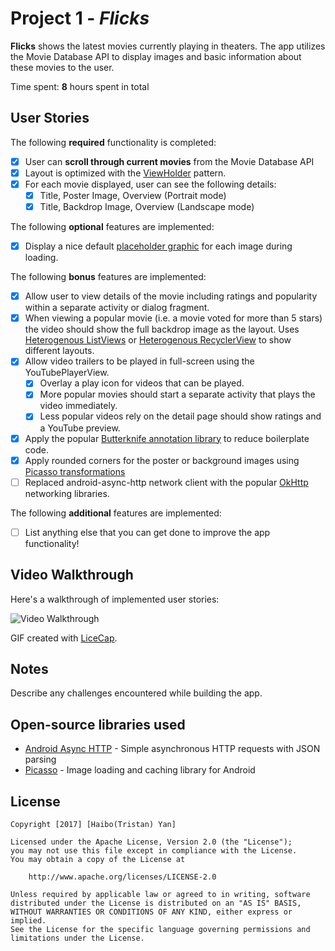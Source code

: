 # Project 1 - *Flicks*

**Flicks** shows the latest movies currently playing in theaters. The app utilizes the Movie Database API to display images and basic information about these movies to the user.

Time spent: **8** hours spent in total

## User Stories

The following **required** functionality is completed:

* [X] User can **scroll through current movies** from the Movie Database API
* [X] Layout is optimized with the [ViewHolder](http://guides.codepath.com/android/Using-an-ArrayAdapter-with-ListView#improving-performance-with-the-viewholder-pattern) pattern.
* [X] For each movie displayed, user can see the following details:
  * [X] Title, Poster Image, Overview (Portrait mode)
  * [X] Title, Backdrop Image, Overview (Landscape mode)

The following **optional** features are implemented:

* [X] Display a nice default [placeholder graphic](http://guides.codepath.com/android/Displaying-Images-with-the-Picasso-Library#configuring-picasso) for each image during loading.

The following **bonus** features are implemented:

* [X] Allow user to view details of the movie including ratings and popularity within a separate activity or dialog fragment.
* [X] When viewing a popular movie (i.e. a movie voted for more than 5 stars) the video should show the full backdrop image as the layout.  Uses [Heterogenous ListViews](http://guides.codepath.com/android/Implementing-a-Heterogenous-ListView) or [Heterogenous RecyclerView](http://guides.codepath.com/android/Heterogenous-Layouts-inside-RecyclerView) to show different layouts.
* [X] Allow video trailers to be played in full-screen using the YouTubePlayerView.
    * [X] Overlay a play icon for videos that can be played.
    * [X] More popular movies should start a separate activity that plays the video immediately.
    * [X] Less popular videos rely on the detail page should show ratings and a YouTube preview.
* [X] Apply the popular [Butterknife annotation library](http://guides.codepath.com/android/Reducing-View-Boilerplate-with-Butterknife) to reduce boilerplate code.
* [X] Apply rounded corners for the poster or background images using [Picasso transformations](https://guides.codepath.com/android/Displaying-Images-with-the-Picasso-Library#other-transformations)
* [ ] Replaced android-async-http network client with the popular [OkHttp](http://guides.codepath.com/android/Using-OkHttp) networking libraries.

The following **additional** features are implemented:

* [ ] List anything else that you can get done to improve the app functionality!

## Video Walkthrough

Here's a walkthrough of implemented user stories:

<img src='Flicks.gif' title='Video Walkthrough' width='' alt='Video Walkthrough' />

GIF created with [LiceCap](http://www.cockos.com/licecap/).

## Notes

Describe any challenges encountered while building the app.

## Open-source libraries used

- [Android Async HTTP](https://github.com/loopj/android-async-http) - Simple asynchronous HTTP requests with JSON parsing
- [Picasso](http://square.github.io/picasso/) - Image loading and caching library for Android

## License

    Copyright [2017] [Haibo(Tristan) Yan]

    Licensed under the Apache License, Version 2.0 (the "License");
    you may not use this file except in compliance with the License.
    You may obtain a copy of the License at

        http://www.apache.org/licenses/LICENSE-2.0

    Unless required by applicable law or agreed to in writing, software
    distributed under the License is distributed on an "AS IS" BASIS,
    WITHOUT WARRANTIES OR CONDITIONS OF ANY KIND, either express or implied.
    See the License for the specific language governing permissions and
    limitations under the License.
